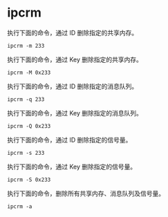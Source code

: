 # ipcrm

执行下面的命令，通过 ID 删除指定的共享内存。

```
ipcrm -m 233
```

执行下面的命令，通过 Key 删除指定的共享内存。

```
ipcrm -M 0x233
```

执行下面的命令，通过 ID 删除指定的消息队列。

```
ipcrm -q 233
```

执行下面的命令，通过 Key 删除指定的消息队列。

```
ipcrm -Q 0x233
```

执行下面的命令，通过 ID 删除指定的信号量。

```
ipcrm -s 233
```

执行下面的命令，通过 Key 删除指定的信号量。

```
ipcrm -S 0x233
```

执行下面的命令，删除所有共享内存、消息队列及信号量。

```
ipcrm -a
```

